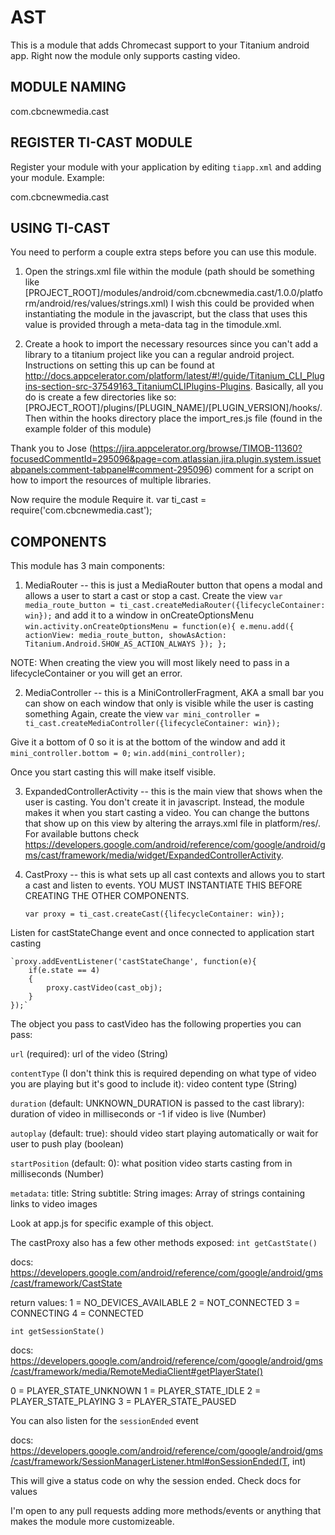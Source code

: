 AST
===========================================

This is a module that adds Chromecast support to your Titanium android app.
Right now the module only supports casting video.

MODULE NAMING
-------------

com.cbcnewmedia.cast


REGISTER TI-CAST MODULE
--------------------

Register your module with your application by editing `tiapp.xml` and adding your module.
Example:

<modules>
	<module version="1.0">com.cbcnewmedia.cast</module>
</modules>



USING TI-CAST
-------------------------
You need to perform a couple extra steps before you can use this module.

1. Open the strings.xml file within the module (path should be something like [PROJECT_ROOT]/modules/android/com.cbcnewmedia.cast/1.0.0/platform/android/res/values/strings.xml)
I wish this could be provided when instantiating the module in the javascript, but the class that uses this value is provided through a meta-data tag in the timodule.xml.

2. Create a hook to import the necessary resources since you can't add a library to a titanium project like you can a regular android project. Instructions on setting this up can be found at http://docs.appcelerator.com/platform/latest/#!/guide/Titanium_CLI_Plugins-section-src-37549163_TitaniumCLIPlugins-Plugins.
Basically, all you do is create a few directories like so: [PROJECT_ROOT]/plugins/[PLUGIN_NAME]/[PLUGIN_VERSION]/hooks/. Then within the hooks directory place the import_res.js file (found in the example folder of this module)

Thank you to Jose (https://jira.appcelerator.org/browse/TIMOB-11360?focusedCommentId=295096&page=com.atlassian.jira.plugin.system.issuetabpanels:comment-tabpanel#comment-295096) comment for a script on how to import the resources of multiple libraries.


Now require the module Require it.
	var ti_cast = require('com.cbcnewmedia.cast');

COMPONENTS
-------------------------

This module has 3 main components:

1. MediaRouter -- this is just a MediaRouter button that opens a modal and allows a user to start a cast or stop a cast.
Create the view 
	`var media_route_button = ti_cast.createMediaRouter({lifecycleContainer: win});`
and add it to a window in onCreateOptionsMenu
	`win.activity.onCreateOptionsMenu = function(e){
		e.menu.add({
            actionView: media_route_button,
            showAsAction: Titanium.Android.SHOW_AS_ACTION_ALWAYS
        });
	};`
	
NOTE: When creating the view you will most likely need to pass in a lifecycleContainer or you will get an error.

2. MediaController -- this is a MiniControllerFragment, AKA a small bar you can show on each window that only is visible while the user is casting something
Again, create the view
	`var mini_controller = ti_cast.createMediaController({lifecycleContainer: win});`

Give it a bottom of 0 so it is at the bottom of the window and add it
	`mini_controller.bottom = 0;`
	`win.add(mini_controller);`

Once you start casting this will make itself visible.

3. ExpandedControllerActivity -- this is the main view that shows when the user is casting. You don't create it in javascript. Instead, the module makes it when you start casting a video.
You can change the buttons that show up on this view by altering the arrays.xml file in platform/res/. For available buttons check https://developers.google.com/android/reference/com/google/android/gms/cast/framework/media/widget/ExpandedControllerActivity.

4. CastProxy -- this is what sets up all cast contexts and allows you to start a cast and listen to events. YOU MUST INSTANTIATE THIS BEFORE CREATING THE OTHER COMPONENTS.
	
	`var proxy = ti_cast.createCast({lifecycleContainer: win});`

Listen for castStateChange event and once connected to application start casting
	
	`proxy.addEventListener('castStateChange', function(e){
		if(e.state == 4)
		{
			proxy.castVideo(cast_obj);
		} 
	});`

The object you pass to castVideo has the following properties you can pass:

`url` (required): url of the video (String)

`contentType` (I don't think this is required depending on what type of video you are playing but it's good to include it): video content type (String)

`duration` (default: UNKNOWN_DURATION is passed to the cast library): duration of video in milliseconds or -1 if video is live (Number)

`autoplay` (default: true): should video start playing automatically or wait for user to push play (boolean)

`startPosition` (default: 0): what position video starts casting from in milliseconds (Number)

`metadata`: 
	title: String
	subtitle: String
	images: Array of strings containing links to video images
	
Look at app.js for specific example of this object.

The castProxy also has a few other methods exposed:
`int getCastState()`

docs: https://developers.google.com/android/reference/com/google/android/gms/cast/framework/CastState

return values:
1 = NO_DEVICES_AVAILABLE
2 = NOT_CONNECTED
3 = CONNECTING
4 = CONNECTED

`int getSessionState()`

docs: https://developers.google.com/android/reference/com/google/android/gms/cast/framework/media/RemoteMediaClient#getPlayerState()

0 = PLAYER_STATE_UNKNOWN
1 = PLAYER_STATE_IDLE
2 = PLAYER_STATE_PLAYING
3 = PLAYER_STATE_PAUSED

You can also listen for the `sessionEnded` event

docs: https://developers.google.com/android/reference/com/google/android/gms/cast/framework/SessionManagerListener.html#onSessionEnded(T, int)

This will give a status code on why the session ended. Check docs for values

I'm open to any pull requests adding more methods/events or anything that makes the module more customizeable.
